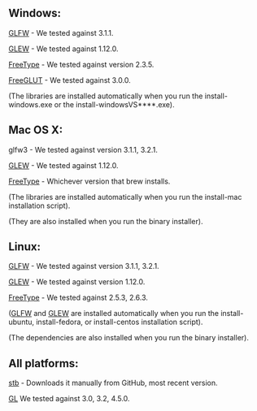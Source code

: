 ## Windows:
[GLFW](https://github.com/glfw/glfw/releases/download/3.1.1/glfw-3.1.1.zip) - We tested against 3.1.1.

[GLEW](http://downloads.sourceforge.net/project/glew/glew/1.12.0/glew-1.12.0.zip) - We tested against 1.12.0.

[FreeType](http://downloads.sourceforge.net/project/gnuwin32/freetype/2.3.5-1/freetype-2.3.5-1-bin.zip) -
We tested against version 2.3.5.

[FreeGLUT](http://downloads.sourceforge.net/project/freeglut/freeglut/3.0.0/freeglut-3.0.0.tar.gz) - We tested against 3.0.0.

(The libraries are installed automatically when you run the install-windows.exe or the install-windowsVS****.exe).

## Mac OS X:

glfw3 - We tested against version 3.1.1, 3.2.1.

[GLEW](http://downloads.sourceforge.net/project/glew/glew/1.12.0/glew-1.12.0.zip) - We tested against 1.12.0.

[FreeType](http://downloads.sourceforge.net/project/gnuwin32/freetype/2.3.5-1/freetype-2.3.5-1-bin.zip) - Whichever version that brew installs.

(The libraries are installed automatically when you run the install-mac installation script).

(They are also installed when you run the binary installer).

## Linux:
[GLFW](http://www.glfw.org/download.html) - We tested against version 3.1.1, 3.2.1.

[GLEW](http://glew.sourceforge.net/) - We tested against version 1.12.0.

[FreeType](http://www.freetype.org/download.html) - We tested against 2.5.3, 2.6.3.

([GLFW](http://www.glfw.org/download.html) and [GLEW](http://downloads.sourceforge.net/project/glew/glew/1.12.0/glew-1.12.0.zip) are installed automatically when you run the install-ubuntu, install-fedora, or install-centos installation script).

(The dependencies are also installed when you run the binary installer).

## All platforms:
[stb](https://github.com/nothings/stb/archive/master.zip) - Downloads it manually from GitHub, most recent version.

[GL](https://www.opengl.org/) We tested against 3.0, 3.2, 4.5.0.
